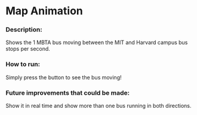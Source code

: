 # Map Animation
### Description:
Shows the 1 MBTA bus moving between the MIT and Harvard campus bus stops per second.

### How to run:
Simply press the button to see the bus moving!

### Future improvements that could be made:
Show it in real time and show more than one bus running in both directions.
